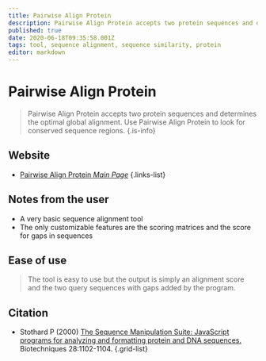 ```yaml
---
title: Pairwise Align Protein
description: Pairwise Align Protein accepts two protein sequences and determines the optimal global alignment. Use Pairwise Align Protein to look for conserved sequence regions.
published: true
date: 2020-06-18T09:35:58.001Z
tags: tool, sequence alignment, sequence similarity, protein
editor: markdown
---
```


# Pairwise Align Protein

> Pairwise Align Protein accepts two protein sequences and determines the optimal global alignment. Use Pairwise Align Protein to look for conserved sequence regions.
{.is-info}



## Website
- [Pairwise Align Protein *Main Page*](http://www.bioinformatics.org/sms2/pairwise_align_protein.html)
{.links-list}

## Notes from the user
- A very basic sequence alignment tool
- The only customizable features are the scoring matrices and the score for gaps in sequences

## Ease of use
> The tool is easy to use but the output is simply an alignment score and the two query sequences with gaps added by the program. 

## Citation

- Stothard P (2000) [The Sequence Manipulation Suite: JavaScript programs for analyzing and formatting protein and DNA sequences.](https://www.future-science.com/doi/abs/10.2144/00286ir01) Biotechniques 28:1102-1104.
{.grid-list}